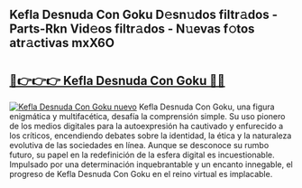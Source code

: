 ## Kefla Desnuda Con Goku D𝚎sn𝚞dos filtr𝚊dos - Parts-Rkn Vid𝚎os filtr𝚊dos - N𝚞evas f𝚘tos atr𝚊ctivas mxX6O

# <h2><a href="http://mb1mpb.tromn.icu/?c=Kefla+Desnuda+Con+Goku">🔗👉👉👉 Kefla Desnuda Con Goku 🔗🔗</a></h2>

[![Kefla Desnuda Con Goku nuevo](https://i.imgur.com/pEAQMta.gif)](http://mb1mpb.tromn.icu/?c=Kefla+Desnuda+Con+Goku)
Kefla Desnuda Con Goku, una figura enigmática y multifacética, desafía la comprensión simple. Su uso pionero de los medios digitales para la autoexpresión ha cautivado y enfurecido a los críticos, encendiendo debates sobre la identidad, la ética y la naturaleza evolutiva de las sociedades en línea. Aunque se desconoce su rumbo futuro, su papel en la redefinición de la esfera digital es incuestionable. Impulsado por una determinación inquebrantable y un encanto innegable, el progreso de Kefla Desnuda Con Goku en el reino virtual es implacable.
